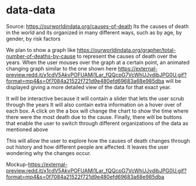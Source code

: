 # data-data
Source: https://ourworldindata.org/causes-of-death
Its the causes of death in the world and its organized in many different ways, such as by age, by gender, by risk factors


We plan to show a graph like https://ourworldindata.org/grapher/total-number-of-deaths-by-cause to represent the causes of death over the years. When the user mouses over the graph at a certain point, an animated changing graph similar to the one shown here https://external-preview.redd.it/x1cdV5AkvPOFUAMi1Lar_fQQcpG7VcWhUJvdibJPG0U.gif?format=mp4&s=0f7084a21522f721d9e480efd69683a68e985dba will be displayed giving a more detailed view of the data for that exact year.

It will be interactive because it will contain a slider that lets the user scrub through the years
It will also contain extra information on a hover over of each box.
A click on the a box will change the chart to show the time where there were the most death due to the cause.
Finally, there will be buttons that enable the user to switch through different organizations of the data as mentioned above

This will allow the user to explore how the causes of death changes through out history and how different people are affected. 
It leaves the user wondering why the changes occur.


Mockup-https://external-preview.redd.it/x1cdV5AkvPOFUAMi1Lar_fQQcpG7VcWhUJvdibJPG0U.gif?format=mp4&s=0f7084a21522f721d9e480efd69683a68e985dba
